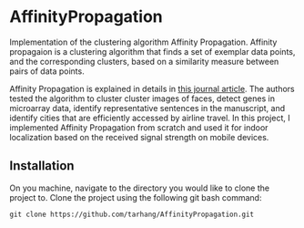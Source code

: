 # AffinityPropagation
Implementation of the clustering algorithm Affinity Propagation. Affinity propagaion is a clustering algorithm that finds a set of exemplar data points, and the corresponding clusters, based on a similarity measure between pairs of data points.

Affinity Propagation is explained in details in [this journal article](https://www.psi.toronto.edu/affinitypropagation/FreyDueckScience07.pdf). The authors tested the algorithm to cluster cluster images of faces, detect genes in microarray data, identify representative sentences in the manuscript, and identify cities that are efficiently accessed by airline travel. In this project, I implemented Affinity Propagation from scratch and used it for indoor localization based on the received signal strength on mobile devices. 
## Installation
On you machine, navigate to the directory you would like to clone the project to. Clone the project using the following git bash command:
```
git clone https://github.com/tarhang/AffinityPropagation.git
```
